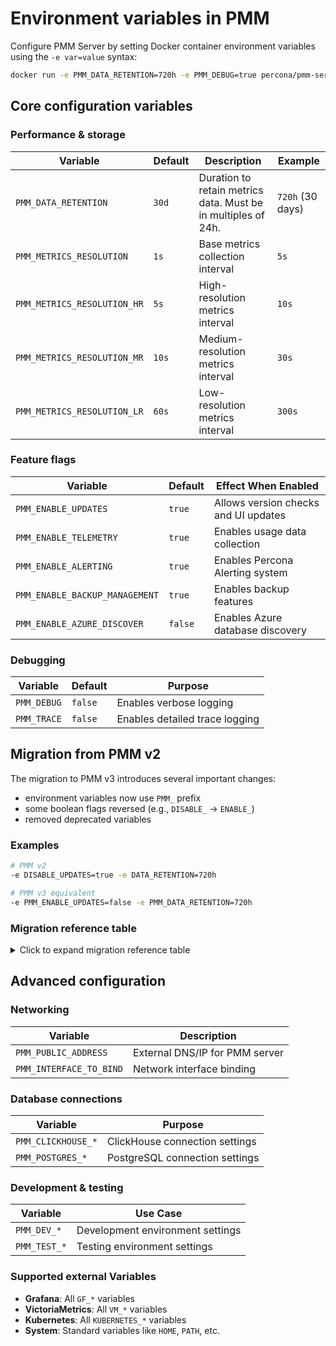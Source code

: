 # Environment variables in PMM

Configure PMM Server by setting Docker container environment variables using the `-e var=value` syntax:

```bash
docker run -e PMM_DATA_RETENTION=720h -e PMM_DEBUG=true percona/pmm-server:3
```

## Core configuration variables

### Performance & storage

| Variable | Default | Description | Example |
|----------|---------|-------------|----------|
| `PMM_DATA_RETENTION` | `30d` | Duration to retain metrics data. Must be in multiples of 24h. | `720h` (30 days) |
| `PMM_METRICS_RESOLUTION` | `1s` | Base metrics collection interval | `5s` |
| `PMM_METRICS_RESOLUTION_HR` | `5s` | High-resolution metrics interval | `10s` |
| `PMM_METRICS_RESOLUTION_MR` | `10s` | Medium-resolution metrics interval | `30s` |
| `PMM_METRICS_RESOLUTION_LR` | `60s` | Low-resolution metrics interval | `300s` |

### Feature flags

| Variable | Default | Effect When Enabled |
|----------|---------|-------------------|
| `PMM_ENABLE_UPDATES` | `true` | Allows version checks and UI updates |
| `PMM_ENABLE_TELEMETRY` | `true` | Enables usage data collection |
| `PMM_ENABLE_ALERTING` | `true` | Enables Percona Alerting system |
| `PMM_ENABLE_BACKUP_MANAGEMENT` | `true` | Enables backup features |
| `PMM_ENABLE_AZURE_DISCOVER` | `false` | Enables Azure database discovery |

### Debugging

| Variable | Default | Purpose |
|----------|---------|---------|
| `PMM_DEBUG` | `false` | Enables verbose logging |
| `PMM_TRACE` | `false` | Enables detailed trace logging |

## Migration from PMM v2

The migration to PMM v3 introduces several important changes:

- environment variables now use `PMM_` prefix
- some boolean flags reversed (e.g., `DISABLE_` → `ENABLE_`)
- removed deprecated variables

### Examples

```bash
# PMM v2
-e DISABLE_UPDATES=true -e DATA_RETENTION=720h

# PMM v3 equivalent
-e PMM_ENABLE_UPDATES=false -e PMM_DATA_RETENTION=720h
```

### Migration reference table

<details>
<summary>Click to expand migration reference table</summary>

## Core Variables

| PMM 2 | PMM 3 | Comments |
|-------|-------|----------|
| `DATA_RETENTION` | `PMM_DATA_RETENTION` | |
| `DISABLE_ALERTING` | `PMM_ENABLE_ALERTING` | |
| `DISABLE_UPDATES` | `PMM_ENABLE_UPDATES` | |
| `DISABLE_TELEMETRY` | `PMM_ENABLE_TELEMETRY` | |
| `DISABLE_BACKUP_MANAGEMENT` | `PMM_ENABLE_BACKUP_MANAGEMENT` | Note the reverted boolean |
| `ENABLE_AZUREDISCOVER` | `PMM_ENABLE_AZURE_DISCOVER` | |
| `ENABLE_RBAC` | `PMM_ENABLE_ACCESS_CONTROL` | |
| `LESS_LOG_NOISE` | | Removed in PMM v3 |

## Metrics Configuration

| PMM 2 | PMM 3 | Comments |
|-------|-------|----------|
| `METRICS_RESOLUTION` | `PMM_METRICS_RESOLUTION` | |
| `METRICS_RESOLUTION_HR` | `PMM_METRICS_RESOLUTION_HR` | |
| `METRICS_RESOLUTION_LR` | `PMM_METRICS_RESOLUTION_LR` | |
| `METRICS_RESOLUTION_MR` | `PMM_METRICS_RESOLUTION_MR` | |

## Authentication & Platform

| PMM 2 | PMM 3 | Comments |
|-------|-------|----------|
| `OAUTH_PMM_CLIENT_ID` | `PMM_DEV_OAUTH_CLIENT_ID` | |
| `OAUTH_PMM_CLIENT_SECRET` | `PMM_DEV_OAUTH_CLIENT_SECRET` | |
| `PERCONA_PLATFORM_API_TIMEOUT` | `PMM_DEV_PERCONA_PLATFORM_API_TIMEOUT` | |
| `PERCONA_TEST_PLATFORM_ADDRESS` | `PMM_DEV_PERCONA_PLATFORM_ADDRESS` | |
| `PERCONA_TEST_PLATFORM_INSECURE` | `PMM_DEV_PERCONA_PLATFORM_INSECURE` | |
| `PERCONA_TEST_PLATFORM_PUBLIC_KEY` | `PMM_DEV_PERCONA_PLATFORM_PUBLIC_KEY` | |

## ClickHouse Configuration

| PMM 2 | PMM 3 | Comments |
|-------|-------|----------|
| `PERCONA_TEST_PMM_CLICKHOUSE_ADDR` | `PMM_CLICKHOUSE_ADDR` | |
| `PERCONA_TEST_PMM_CLICKHOUSE_DATABASE` | `PMM_CLICKHOUSE_DATABASE` | |
| `PERCONA_TEST_PMM_CLICKHOUSE_DATASOURCE` | `PMM_CLICKHOUSE_DATASOURCE` | |
| `PERCONA_TEST_PMM_CLICKHOUSE_HOST` | `PMM_CLICKHOUSE_HOST` | |
| `PERCONA_TEST_PMM_CLICKHOUSE_PORT` | `PMM_CLICKHOUSE_PORT` | |
| `PERCONA_TEST_PMM_DISABLE_BUILTIN_CLICKHOUSE` | `PMM_DISABLE_BUILTIN_CLICKHOUSE` | |
| `PERCONA_TEST_PMM_CLICKHOUSE_BLOCK_SIZE` | | Removed in PMM v3, because of new clickhouse version |
| `PERCONA_TEST_PMM_CLICKHOUSE_POOL_SIZE` | | Removed in PMM v3, because of new clickhouse version |

## PostgreSQL Configuration

| PMM 2 | PMM 3 | Comments |
|-------|-------|----------|
| `PERCONA_TEST_POSTGRES_ADDR` | `PMM_POSTGRES_ADDR` | |
| `PERCONA_TEST_POSTGRES_DBNAME` | `PMM_POSTGRES_DBNAME` | |
| `PERCONA_TEST_POSTGRES_USERNAME` | `PMM_POSTGRES_USERNAME` | |
| `PERCONA_TEST_POSTGRES_DBPASSWORD` | `PMM_POSTGRES_DBPASSWORD` | |
| `PERCONA_TEST_POSTGRES_SSL_CA_PATH` | `PMM_POSTGRES_SSL_CA_PATH` | |
| `PERCONA_TEST_POSTGRES_SSL_CERT_PATH` | `PMM_POSTGRES_SSL_CERT_PATH` | |
| `PERCONA_TEST_POSTGRES_SSL_KEY_PATH` | `PMM_POSTGRES_SSL_KEY_PATH` | |
| `PERCONA_TEST_POSTGRES_SSL_MODE` | `PMM_POSTGRES_SSL_MODE` | |
| `PERCONA_TEST_PMM_DISABLE_BUILTIN_POSTGRES` | `PMM_DISABLE_BUILTIN_POSTGRES` | |

## Telemetry & Development

| PMM 2 | PMM 3 | Comments |
|-------|-------|----------|
| `PMM_TEST_TELEMETRY_DISABLE_SEND` | `PMM_DEV_TELEMETRY_DISABLE_SEND` | |
| `PERCONA_TEST_TELEMETRY_DISABLE_START_DELAY` | `PMM_DEV_TELEMETRY_DISABLE_START_DELAY` | |
| `PMM_TEST_TELEMETRY_FILE` | `PMM_DEV_TELEMETRY_FILE` | |
| `PERCONA_TEST_TELEMETRY_HOST` | `PMM_DEV_TELEMETRY_HOST` | |
| `PERCONA_TEST_TELEMETRY_INTERVAL` | `PMM_DEV_TELEMETRY_INTERVAL` | |
| `PERCONA_TEST_TELEMETRY_RETRY_BACKOFF` | `PMM_DEV_TELEMETRY_RETRY_BACKOFF` | |
| `PERCONA_TEST_VERSION_SERVICE_URL` | `PMM_DEV_VERSION_SERVICE_URL` | |
| `PERCONA_TEST_STARLARK_ALLOW_RECURSION` | `PMM_DEV_ADVISOR_STARLARK_ALLOW_RECURSION` | |

## Removed Variables

| PMM 2 | PMM 3 | Comments |
|-------|-------|----------|
| `PERCONA_TEST_AUTH_HOST` | | Removed in PMM v3, use `PMM_DEV_PERCONA_PLATFORM_ADDRESS` |
| `PERCONA_TEST_CHECKS_HOST` | | Removed in PMM v3, use `PMM_DEV_PERCONA_PLATFORM_ADDRESS` |
| `PERCONA_TEST_CHECKS_INTERVAL` | | Removed in PMM v3 as it wasn't actually used |
| `PERCONA_TEST_CHECKS_PUBLIC_KEY` | | Removed in PMM v3, use `PMM_DEV_PERCONA_PLATFORM_PUBLIC_KEY` |
| `PERCONA_TEST_NICER_API` | | Removed in PMM v3 |
| `PERCONA_TEST_SAAS_HOST` | | Removed in PMM v3, use `PMM_DEV_PERCONA_PLATFORM_ADDRESS` |

</details>

## Advanced configuration

### Networking

| Variable | Description |
|----------|-------------|
| `PMM_PUBLIC_ADDRESS` | External DNS/IP for PMM server |
| `PMM_INTERFACE_TO_BIND` | Network interface binding |

### Database connections

| Variable | Purpose |
|----------|----------|
| `PMM_CLICKHOUSE_*` | ClickHouse connection settings |
| `PMM_POSTGRES_*` | PostgreSQL connection settings |

### Development & testing

| Variable | Use Case |
|----------|----------|
| `PMM_DEV_*` | Development environment settings |
| `PMM_TEST_*` | Testing environment settings |

### Supported external Variables
- **Grafana**: All `GF_*` variables
- **VictoriaMetrics**: All `VM_*` variables
- **Kubernetes**: All `KUBERNETES_*` variables
- **System**: Standard variables like `HOME`, `PATH`, etc.
